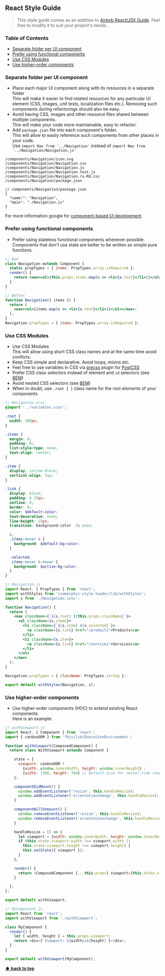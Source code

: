 ## React Style Guide

> This style guide comes as an addition to [Airbnb React/JSX Guide](https://github.com/airbnb/javascript/tree/master/react).
> Feel free to modify it to suit your project's needs. 

### Table of Contents

* [Separate folder per UI component](#separate-folder-per-ui-component)
* [Prefer using functional components](#prefer-using-functional-components)
* [Use CSS Modules](#use-css-modules)
* [Use higher-order components](#use-higher-order-components)

### Separate folder per UI component

* Place each major UI component along with its resources in a separate folder<br>
  This will make it easier to find related resources for any particular UI
  element (CSS, images, unit tests, localization files etc.). Removing such
  components during refactorings should also be easy.
* Avoid having CSS, images and other resource files shared between multiple components.<br>
  This will make your code more maintainable, easy to refactor.
* Add `package.json` file into each component's folder.<br>
  This will allow to easily reference such components from other places in
  your code.<br>
  Use `import Nav from '../Navigation'` instead of `import Nav from '../Navigation/Navigation.js'`

```
/components/Navigation/icon.svg
/components/Navigation/Navigation.css
/components/Navigation/Navigation.js
/components/Navigation/Navigation.test.js
/components/Navigation/Navigation.ru-RU.css
/components/Navigation/package.json
```

```
// components/Navigation/package.json 
{
  "name:": "Navigation",
  "main": "./Navigation.js"
}
```

For more information google for [component-based UI development](https://google.com/search?q=component-based+ui+development).

### Prefer using functional components

* Prefer using stateless functional components whenever possible.<br>
  Components that don't use state are better to be written as simple pure functions.

```jsx
// Bad
class Navigation extends Component {
  static propTypes = { items: PropTypes.array.isRequired };
  render() {
    return <nav><ul>{this.props.items.map(x => <li>{x.text}</li>)}</ul></nav>;
  }
}

// Better
function Navigation({ items }) {
  return (
    <nav><ul>{items.map(x => <li>{x.text}</li>)}</ul></nav>;
  );
}
Navigation.propTypes = { items: PropTypes.array.isRequired };
```

### Use CSS Modules

* Use CSS Modules<br>
  This will allow using short CSS class names and at the same time avoid conflicts.
* Keep CSS simple and declarative. Avoid loops, mixins etc.
* Feel free to use variables in CSS via [precss](https://github.com/jonathantneal/precss) plugin for [PostCSS](https://github.com/postcss/postcss)
* Prefer CSS class selectors instead of element and `id` selectors (see [BEM](https://bem.info/))
* Avoid nested CSS selectors (see [BEM](https://bem.info/))
* When in doubt, use `.root { }` class name for the root elements of your components

```scss
// Navigation.scss
@import '../variables.scss';

.root {
  width: 300px;
}

.items {
  margin: 0;
  padding: 0;
  list-style-type: none;
  text-align: center;
}

.item {
  display: inline-block;
  vertical-align: top;
}

.link {
  display: block;
  padding: 0 25px;
  outline: 0;
  border: 0;
  color: $default-color;
  text-decoration: none;
  line-height: 25px;
  transition: background-color .3s ease;

  &,
  .items:hover & {
    background: $default-bg-color;
  }

  .selected,
  .items:hover &:hover {
    background: $active-bg-color;
  }
}
```

```jsx
// Navigation.js
import React, { PropTypes } from 'react';
import withStyles from 'isomorphic-style-loader/lib/withStyles';
import s from './Navigation.scss';

function Navigation() {
  return (
    <nav className={`${s.root} ${this.props.className}`}>
      <ul className={s.items}>
        <li className={`${s.item} ${s.selected}`}>
          <a className={s.link} href="/products">Products</a>
        </li>
        <li className={s.item}>
          <a className={s.link} href="/services">Services</a>
        </li>
      </ul>
    </nav>
  );
}

Navigation.propTypes = { className: PropTypes.string };

export default withStyles(Navigation, s);
```

### Use higher-order components

* Use higher-order components (HOC) to extend existing React components.<br>
  Here is an example:

```js
// withViewport.js
import React, { Component } from 'react';
import { canUseDOM } from 'fbjs/lib/ExecutionEnvironment';

function withViewport(ComposedComponent) {
  return class WithViewport extends Component {

    state = {
      viewport: canUseDOM ?
        {width: window.innerWidth, height: window.innerHeight} :
        {width: 1366, height: 768} // Default size for server-side rendering
    };

    componentDidMount() {
      window.addEventListener('resize', this.handleResize);
      window.addEventListener('orientationchange', this.handleResize);
    }

    componentWillUnmount() {
      window.removeEventListener('resize', this.handleResize);
      window.removeEventListener('orientationchange', this.handleResize);
    }

    handleResize = () => {
      let viewport = {width: window.innerWidth, height: window.innerHeight};
      if (this.state.viewport.width !== viewport.width ||
        this.state.viewport.height !== viewport.height) {
        this.setState({ viewport });
      }
    };

    render() {
      return <ComposedComponent {...this.props} viewport={this.state.viewport}/>;
    }

  };
};

export default withViewport;
```

```js
// MyComponent.js
import React from 'react';
import withViewport from './withViewport';

class MyComponent {
  render() {
    let { width, height } = this.props.viewport;
    return <div>{`Viewport: ${width}x${height}`}</div>;
  }
}

export default withViewport(MyComponent);
```

**[⬆ back to top](#table-of-contents)**
